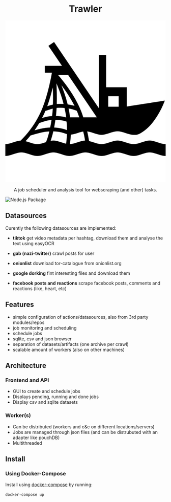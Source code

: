 
<center>

<h1>Trawler</h1>

<img src="src/assets/icon.svg">

A job scheduler and analysis tool for webscraping (and other) tasks.

</center>

![Node.js Package](https://github.com/niczem/trawler/workflows/Node.js%20Package/badge.svg)

## Datasources
Curently the following datasources are implemented:

-   **tiktok**
    get video metadata per hashtag, download them and analyse the text using easyOCR

-   **gab (nazi-twitter)**
    crawl posts for user

-   **onionlist**
    download tor-catalogue from onionlist.org

-   **google dorking**
    fint interesting files and download them 

-   **facebook posts and reactions**
    scrape facebook posts, comments and reactions (like, heart, etc)


## Features
- simple configuration of actions/datasources, also from 3rd party modules/repos
- job monitoring and scheduling
- schedule jobs
- sqlite, csv and json browser
- separation of datasets/artifacts (one archive per crawl)
- scalable amount of workers (also on other machines)

## Architecture
### Frontend and API
- GUI to create and schedule jobs
- Displays pending, running and done jobs
- Display csv and sqlite datasets

### Worker(s)
- Can be distributed (workers and c&c on different locations/servers)
- Jobs are managed through json files (and can be distrubuted with an adapter like pouchDB)
- Multithreaded


## Install

### Using Docker-Compose

Install using [docker-compose](https://docs.docker.com/compose/install/) by running:

```
docker-compose up
```
